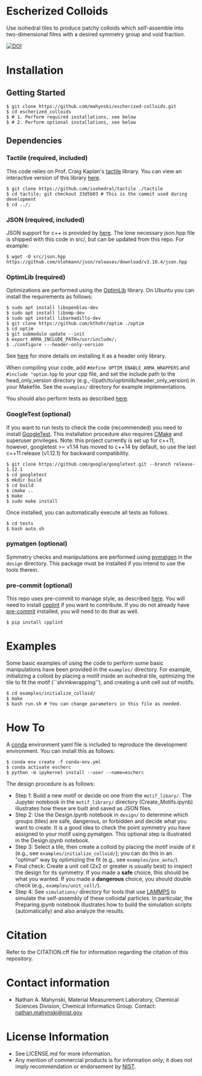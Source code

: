 # Escherized Colloids

Use isohedral tiles to produce patchy colloids which self-assemble into two-dimensional films with a desired symmetry group and void fraction.

[![DOI](https://zenodo.org/badge/430882925.svg)](https://zenodo.org/badge/latestdoi/430882925)

Installation
============

Getting Started
---------------

~~~code
$ git clone https://github.com/mahynski/escherized-colloids.git
$ cd escherized_colloids
$ # 1. Perform required installations, see below
$ # 2. Perform optional installations, see below
~~~

Dependencies
------------

### Tactile (required, included)
This code relies on Prof. Craig Kaplan's [tactile](https://github.com/isohedral/tactile) library.
You can view an interactive version of this library [here](https://isohedral.ca/software/tactile/).
~~~code
$ git clone https://github.com/isohedral/tactile ./tactile
$ cd tactile; git checkout 33d5b03 # This is the commit used during development
$ cd ../;
~~~

### JSON (required, included)
JSON support for c++ is provided by [here](https://github.com/nlohmann/json). The lone necessary json.hpp file is shipped with this code in
src/, but can be updated from this repo. For example:

~~~code
$ wget -O src/json.hpp https://github.com/nlohmann/json/releases/download/v3.10.4/json.hpp
~~~

### OptimLib (required)
Optimizations are performed using the [OptimLib](https://optimlib.readthedocs.io/en/latest/) library.  On Ubuntu you can install the requirements as follows:

~~~code
$ sudo apt install libopenblas-dev
$ sudo apt install libomp-dev
$ sudo apt install libarmadillo-dev
$ git clone https://github.com/kthohr/optim ./optim
$ cd optim
$ git submodule update --init
$ export ARMA_INCLUDE_PATH=/usr/include/;
$ ./configure ---header-only-version
~~~

See [here](https://optimlib.readthedocs.io/en/latest/installation.html) for more details on installing it as a header only library.

When compiling your code, add `#define OPTIM_ENABLE_ARMA_WRAPPERS` and `#include "optim.hpp` to your cpp file, and set the include path to the head_only_version directory (e.g.,-I/path/to/optimlib/header_only_version) in your Makefile. See the `examples/` directory for example implementations.

You should also perform tests as described [here](https://optimlib.readthedocs.io/en/latest/examples_and_tests.html).

### GoogleTest (optional)
If you want to run tests to check the code (recommended) you need to install [GoogleTest](https://github.com/google/googletest).  This installation procedure also requires [CMake](http://www.cmake.org/) and superuser privileges. Note: this project currently is set up for c++11, however, googletest >= v1.14 has moved to c++14 by default, so use the last c++11 release (v1.12.1) for backward compatibility.

~~~code
$ git clone https://github.com/google/googletest.git --branch release-1.12.1 
$ cd googletest
$ mkdir build
$ cd build
$ cmake ..
$ make
$ sudo make install
~~~

Once installed, you can automatically execute all tests as follows.

~~~code
$ cd tests
$ bash auto.sh
~~~

### pymatgen (optional)
Symmetry checks and manipulations are performed using [pymatgen](https://pymatgen.org/) in the `design` directory.  This package must be installed if you intend to use the tools therein.

### pre-commit (optional)
This repo uses pre-commit to manage style, as described [here](https://github.com/bmorcos/pre-commit-hooks-cpp).  You will need to install [cpplint](https://pypi.org/project/cpplint/) if you want to contribute. If you do not already have [pre-commit](https://pre-commit.com/) installed, you will need to do that as well.

~~~code
$ pip install cpplint
~~~

Examples
========
Some basic examples of using the code to perform some basic manipulations have been provided in the `examples/` directory. For example, initializing a colloid by placing a motif inside an isohedral tile, optimizing the tile to fit the motif (``shrinkwrapping''), and creating a unit cell out of motifs.

~~~code
$ cd examples/initialize_colloid/
$ make
$ bash run.sh # You can change parameters in this file as needed.
~~~

How To
======
A [conda](https://anaconda.org/) environment yaml file is included to reproduce the development environment.  You can install this as follows:

```code
$ conda env create -f conda-env.yml
$ conda activate escherc
$ python -m ipykernel install --user --name=escherc
```

The design procedure is as follows:

* Step 1: Build a new motif or decide on one from the `motif_libary/`.  The Jupyter notebook in the `motif_library/` directory (Create_Motifs.ipynb) illustrates how these are built and saved as JSON files.
* Step 2: Use the Design.ipynb notebook in `design/` to determine which groups (tiles) are safe, dangerous, or forbidden and decide what you want to create.  It is a good idea to check the point symmetry you have assigned to your motif using pymatgen.  This optional step is illustrated in the Design.ipynb notebook.
* Step 3: Select a tile, then create a colloid by placing the motif inside of it (e.g., see `examples/initialize_colloid/`); you can do this in an "optimal" way by optimizing the fit (e.g., see `examples/pso_auto/`).
* Final check: Create a unit cell (2x2 or greater is usually best) to inspect the design for its symmetry.  If you made a **safe** choice, this should be what you wanted. If you made a **dangerous** choice, you should double check (e.g., `examples/unit_cell/`).
* Step 4: See `simulations/` directory for tools that use [LAMMPS](https://www.lammps.org/) to simulate the self-assembly of these colloidal particles.  In particular, the Preparing.ipynb notebook illustrates how to build the simulation scripts (automatically) and also analyze the results.

# Citation
Refer to the CITATION.cff file for information regarding the citation of this repository.  

# Contact information
* Nathan A. Mahynski, Material Measurement Laboratory, Chemical Sciences Division, Chemical Informatics Group. Contact: nathan.mahynski@nist.gov

# License Information
* See LICENSE.md for more information.
* Any mention of commercial products is for information only; it does not imply recommendation or endorsement by [NIST](https://www.nist.gov/).
